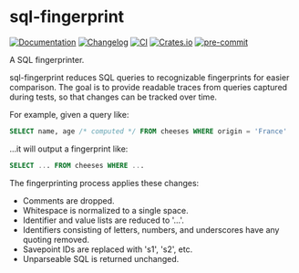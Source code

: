 # sql-fingerprint

[![Documentation](https://img.shields.io/docsrs/sql-fingerprint?style=for-the-badge)](https://docs.rs/sql-fingerprint/latest/sql_fingerprint/)
[![Changelog](https://img.shields.io/badge/changelog-blue?style=for-the-badge)](https://github.com/adamchainz/sql-fingerprint/blob/main/CHANGELOG.rst)
[![CI](https://img.shields.io/github/actions/workflow/status/adamchainz/sql-fingerprint/main.yml.svg?branch=main&style=for-the-badge)](https://github.com/adamchainz/sql-fingerprint/actions?workflow=CI)
[![Crates.io](https://img.shields.io/crates/v/sql-fingerprint.svg?style=for-the-badge)](https://crates.io/crates/sql-fingerprint)
[![pre-commit](https://img.shields.io/badge/pre--commit-enabled-brightgreen?logo=pre-commit&logoColor=white&style=for-the-badge)](https://github.com/pre-commit/pre-commit)

A SQL fingerprinter.

sql-fingerprint reduces SQL queries to recognizable fingerprints for easier comparison.
The goal is to provide readable traces from queries captured during tests, so that changes can be tracked over time.

For example, given a query like:

```sql
SELECT name, age /* computed */ FROM cheeses WHERE origin = 'France'
```

…it will output a fingerprint like:

```sql
SELECT ... FROM cheeses WHERE ...
```

The fingerprinting process applies these changes:

* Comments are dropped.
* Whitespace is normalized to a single space.
* Identifier and value lists are reduced to '...'.
* Identifiers consisting of letters, numbers, and underscores have any quoting removed.
* Savepoint IDs are replaced with 's1', 's2', etc.
* Unparseable SQL is returned unchanged.
